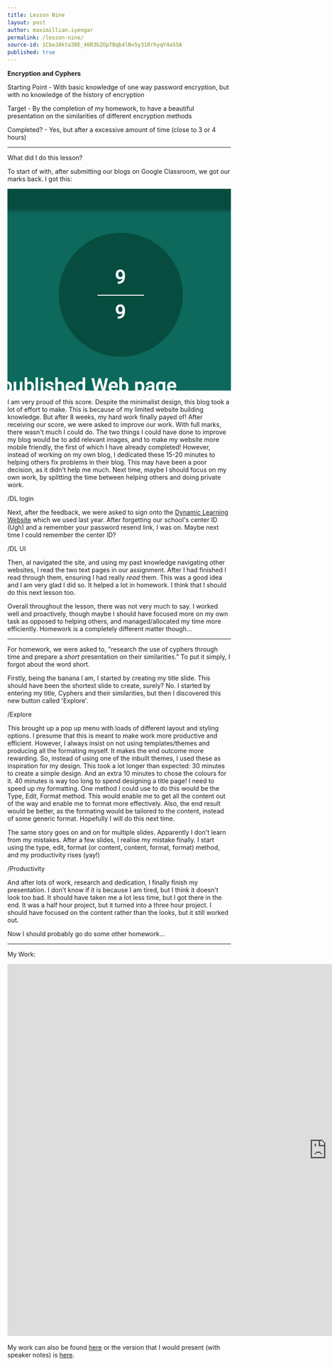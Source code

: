 ```yaml
---
title: Lesson Nine
layout: post
author: maximillian.iyengar
permalink: /lesson-nine/
source-id: 1CbeJAkta38E_46R3bZOpTBqb4lNv5y31RrhyqY4aS5A
published: true
---
```

**Encryption and Cyphers**

 

Starting Point - With basic knowledge of one way password encryption, but with no knowledge of the history of encryption

Target - By the completion of my homework, to have a beautiful presentation on the similarities of different encryption methods

Completed? - Yes, but after a excessive amount of time (close to 3 or 4 hours)

***

What did I do this lesson?

To start of with, after submitting our blogs on Google Classroom, we got our marks back. I got this:

<img src="../_images/Lesson_Nine/Google_Classroom_Score.png" alt="9 out of 9">

I am very proud of this score. Despite the minimalist design, this blog took a lot of effort to make. This is because of my limited website building knowledge. But after 8 weeks, my hard work finally payed of! After receiving our score, we were asked to improve our work. With full marks, there wasn't much I could do. The two things I could have done to improve my blog would be to add relevant images, and to make my website more mobile friendly, the first of which I have already completed! However, instead of working on my own blog, I dedicated these 15-20 minutes to helping others fix problems in their blog. This may have been a poor decision, as it didn’t help me much. Next time, maybe I should focus on my own work, by splitting the time between helping others and doing private work.

/DL login

Next, after the feedback, we were asked to sign onto the <a href="http://my.dynamic-learning.co.uk">Dynamic Learning Website</a> which we used last year. After forgetting our school's center ID (Ugh) and a remember your password resend link, I was on. Maybe next time I could remember the center ID?

/DL UI

Then, aI navigated the site, and using my past knowledge navigating other websites, I read the two text pages in our assignment. After I had finished I read through them, ensuring I had really *read* them. This was a good idea and I am very glad I did so. It helped a lot in homework. I think that I should do this next lesson too.

Overall throughout the lesson, there was not very much to say. I worked well and proactively, though maybe I should have focused more on my own task as opposed to helping others, and managed/allocated my time more efficiently. Homework is a completely different matter though…

***

For homework, we were asked to, "research the use of cyphers through time and prepare a *short* presentation on their similarities." To put it simply, I forgot about the word short.

Firstly, being the banana I am, I started by creating my title slide. This should have been the shortest slide to create, surely? No. I started by entering my title, Cyphers and their similarities, but then I discovered this new button called 'Explore'.

/Explore

This brought up a pop up menu with loads of different layout and styling options. I presume that this is meant to make work more productive and efficient. However, I always insist on not using templates/themes and producing all the formating myself. It makes the end outcome more rewarding. So, instead of using one of the inbuilt themes, I used these as inspiration for my design. This took a lot longer than expected: 30 minutes to create a simple design. And an extra 10 minutes to chose the colours for it. 40 minutes is way too long to spend designing a title page! I need to speed up my formatting. One method I could use to do this would be the Type, Edit, Format method. This would enable me to get all the content out of the way and enable me to format more effectively. Also, the end result would be better, as the formating would be tailored to the content, instead of some generic format. Hopefully I will do this next time.

The same story goes on and on for multiple slides. Apparently I don't learn from my mistakes. After a few slides, I realise my mistake finally. I start using the type, edit, format (or content, content, format, format) method, and my productivity rises (yay!)

/Productivity

And after lots of work, research and dedication, I finally finish my presentation. I don't know if it is because I am tired, but I think it doesn't look too bad. It should have taken me a lot less time, but I got there in the end. It was a half hour project, but it turned into a three hour project. I should have focused on the content rather than the looks, but it still worked out. 

Now I should probably go do some other homework...

***

My Work:

<iframe src="https://docs.google.com/presentation/d/1PR0rbrg6P-9HdZs51luvo1wFZ_PnfrN9UBbyC1_NNMc/embed?start=false&loop=false&delayms=5000" frameborder="0" width="1440" height="839" allowfullscreen="true" mozallowfullscreen="true" webkitallowfullscreen="true"></iframe>

My work can also be found <a href="https://docs.google.com/presentation/d/1PR0rbrg6P-9HdZs51luvo1wFZ_PnfrN9UBbyC1_NNMc/edit?usp=sharing">here</a> or the version that I would present (with speaker notes) is <a href="[https://docs.google.com/presentation/d/1aHQ1N9zOb77KBBdKuWgwYcQ7OjC_tygajet2u23oz-w/edit?usp=sharing](https://docs.google.com/presentation/d/1aHQ1N9zOb77KBBdKuWgwYcQ7OjC_tygajet2u23oz-w/edit?usp=sharing)">here</a>.

